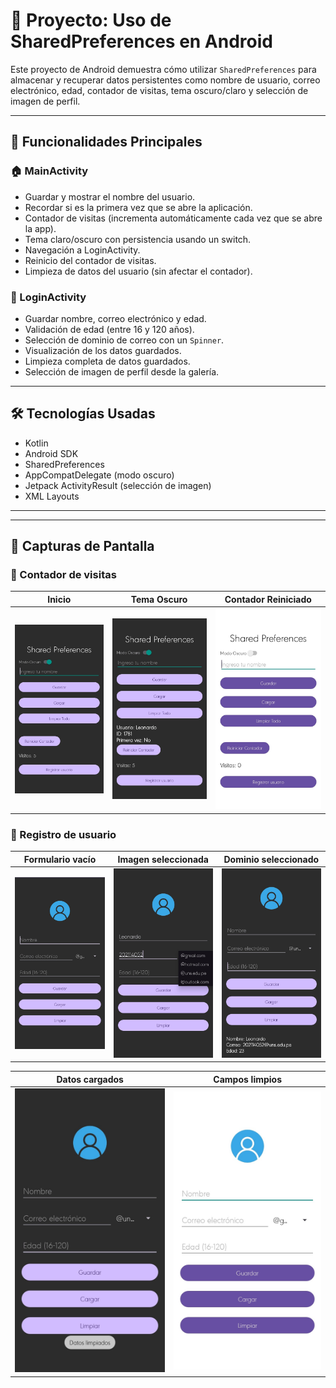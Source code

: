 # 📱 Proyecto: Uso de SharedPreferences en Android

Este proyecto de Android demuestra cómo utilizar `SharedPreferences` para almacenar y recuperar datos persistentes como nombre de usuario, correo electrónico, edad, contador de visitas, tema oscuro/claro y selección de imagen de perfil.

---

## 🧩 Funcionalidades Principales

### 🏠 MainActivity
- Guardar y mostrar el nombre del usuario.
- Recordar si es la primera vez que se abre la aplicación.
- Contador de visitas (incrementa automáticamente cada vez que se abre la app).
- Tema claro/oscuro con persistencia usando un switch.
- Navegación a LoginActivity.
- Reinicio del contador de visitas.
- Limpieza de datos del usuario (sin afectar el contador).

### 🔐 LoginActivity
- Guardar nombre, correo electrónico y edad.
- Validación de edad (entre 16 y 120 años).
- Selección de dominio de correo con un `Spinner`.
- Visualización de los datos guardados.
- Limpieza completa de datos guardados.
- Selección de imagen de perfil desde la galería.

---

## 🛠️ Tecnologías Usadas

- Kotlin
- Android SDK
- SharedPreferences
- AppCompatDelegate (modo oscuro)
- Jetpack ActivityResult (selección de imagen)
- XML Layouts

---

---

## 📸 Capturas de Pantalla

### 🔢 Contador de visitas

| Inicio | Tema Oscuro | Contador Reiniciado |
|--------|-------------|---------------------|
| ![count1](https://github.com/LeonardoDRR31/Aplicaciones-Moviles/blob/9063ab2350a15cee29d67696e94ad023f92cee9a/SharedPreferences/count1.jpeg?raw=true) | ![count2](https://github.com/LeonardoDRR31/Aplicaciones-Moviles/blob/9063ab2350a15cee29d67696e94ad023f92cee9a/SharedPreferences/count2.jpeg?raw=true) | ![count3](https://github.com/LeonardoDRR31/Aplicaciones-Moviles/blob/9063ab2350a15cee29d67696e94ad023f92cee9a/SharedPreferences/count3.jpeg?raw=true) |

### 🧑 Registro de usuario

| Formulario vacío | Imagen seleccionada | Dominio seleccionado |
|------------------|---------------------|-----------------------|
| ![login1](https://github.com/LeonardoDRR31/Aplicaciones-Moviles/blob/d7162d86068fe3d15c0e18c2f42dbbba1fec5efa/SharedPreferences/login1.jpeg?raw=true) | ![login2](https://github.com/LeonardoDRR31/Aplicaciones-Moviles/blob/d7162d86068fe3d15c0e18c2f42dbbba1fec5efa/SharedPreferences/login2.jpeg?raw=true) | ![login3](https://github.com/LeonardoDRR31/Aplicaciones-Moviles/blob/d7162d86068fe3d15c0e18c2f42dbbba1fec5efa/SharedPreferences/login3.jpeg?raw=true) |

| Datos cargados | Campos limpios |
|----------------|----------------|
| ![login4](https://github.com/LeonardoDRR31/Aplicaciones-Moviles/blob/d7162d86068fe3d15c0e18c2f42dbbba1fec5efa/SharedPreferences/login4.jpeg?raw=true) | ![login5](https://github.com/LeonardoDRR31/Aplicaciones-Moviles/blob/d7162d86068fe3d15c0e18c2f42dbbba1fec5efa/SharedPreferences/login5.jpeg?raw=true) |




